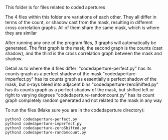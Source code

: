 This folder is for files related to coded apertures

The 4 files within this folder are variations of each other. 
They all differ in terms of the count, or shadow cast from the mask, resulting in different cross correlation graphs. 
All of them share the same mask, which is where they are similar

After running any one of the program files, 3 graphs will automatically be generated. 
The first graph is the mask, the second graph is the counts (cast shadow), and the third is the cross correlation graph between the mask and shadow. 

Detail as to where the 4 files differ:
"codedaperture-perfect.py" has its counts graph as a perfect shadow of the mask
"codedaperture-imperfect.py" has its counts graph as essentially a perfect shadow of the mask, but x-rays bleed into adjacent bins
"codedaperture-zeroShifted.py" has its counts graph as a perfect shadow of the mask, but shifted left or right to varying degrees
"codedaperture-randomcount.py" has its count graph completely random generated and not related to the mask in any way

To run the files (Make sure you are in the codedaperture directory):

```
python3 codedaperture-perfect.py
python3 codedaperture-imperfect.py
python3 codedaperture-zeroShifted.py
python3 codedaperture-randomcount.py
```

